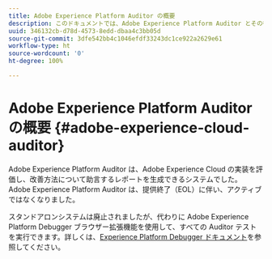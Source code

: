 ```yaml
---
title: Adobe Experience Platform Auditor の概要
description: このドキュメントでは、Adobe Experience Platform Auditor とその後継システムについて説明します。
uuid: 346132cb-d78d-4573-8edd-dbaa4c3bb05d
source-git-commit: 3dfe542bb4c1046efdf33243dc1ce922a2629e61
workflow-type: ht
source-wordcount: '0'
ht-degree: 100%

---
```


# Adobe Experience Platform Auditor の概要 {#adobe-experience-cloud-auditor}

Adobe Experience Platform Auditor は、Adobe Experience Cloud の実装を評価し、改善方法について助言するレポートを生成できるシステムでした。Adobe Experience Platform Auditor は、提供終了（EOL）に伴い、アクティブではなくなりました。

スタンドアロンシステムは廃止されましたが、代わりに Adobe Experience Platform Debugger ブラウザー拡張機能を使用して、すべての Auditor テストを実行できます。詳しくは、[Experience Platform Debugger ドキュメント](https://experienceleague.adobe.com/docs/debugger/using-v2/experience-cloud-debugger.html?lang=ja)を参照してください。
